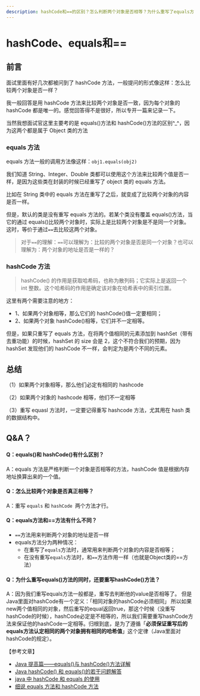 ```yaml
---
description: hashCode和==的区别？怎么判断两个对象是否相等？为什么重写了equals方法还要重写hashCode方法？
---
```


# hashCode、equals和==

## 前言

面试里面有好几次都被问到了 hashCode 方法，一般提问的形式像这样：怎么比较两个对象是否一样？

我一般回答是用 hashCode 方法来比较两个对象是否一致，因为每个对象的 hashCode 都是唯一的。感觉回答得不是很好，所以专开一篇来记录一下。

当然我想面试官这里主要考的是 equals()方法和 hashCode()方法的区别^\_^，因为这两个都是属于 Object 类的方法

### equals 方法

equals 方法一般的调用方法像这样：`obj1.equals(obj2)`

我们知道 String、Integer、Double 类都可以使用这个方法来比较两个值是否一样，是因为这些类在封装的时候已经重写了 object 类的 equals 方法。

比如在 String 类中的 equals 方法在重写了之后，就变成了比较两个对象的内容是否一样。

但是，默认的类是没有重写 equals 方法的。若某个类没有覆盖 equals()方法，当它的通过 equals()比较两个对象时，实际上是比较两个对象是不是同一个对象。这时，等价于通过`==`去比较这两个对象。

> 对于`==`的理解：`==`可以理解为：比较的两个对象是否是同一个对象？也可以理解为：两个对象的地址是否是一样的？

### hashCode 方法

> hashCode() 的作用是获取哈希码，也称为散列码；它实际上是返回一个 int 整数。这个哈希码的作用是确定该对象在哈希表中的索引位置。

这里有两个需要注意的地方：

* 1、如果两个对象相等，那么它们的 hashCode()值一定要相同；
* 2、如果两个对象 hashCode()相等，它们并不一定相等。

但是，如果只重写了 equals 方法，在将两个值相同的元素添加到 hashSet（带有去重功能）的时候，hashSet 的 size 会是 2，这个不符合我们的预期，因为 hashSet 发现他们的 hashCode 不一样，会判定为是两个不同的元素。

## 总结

（1）如果两个对象相等，那么他们必定有相同的 hashcode

（2）如果两个对象的 hashcode 相等，他们不一定相等

（3）重写 equasl 方法时，一定要记得重写 hashcode 方法，尤其用在 hash 类的数据结构中。

## Q\&A？

#### Q：equals()和 hashCode()有什么区别？

A：equals 方法是严格判断一个对象是否相等的方法，hashCode 值是根据内存地址换算出来的一个值。

#### Q：怎么比较两个对象是否真正相等？

A：重写 `equals` 和 `hashCode `两个方法才行。

#### Q：equals方法和==方法有什么不同？

* `==`方法用来判断两个对象的地址是否一样
* equals方法分为两种情况：
  * 在重写了`equals`方法时，通常用来判断两个对象的内容是否相等；
  * 在没有重写`equals`方法时，和`==`方法作用一样（也就是Object类的==方法）

#### Q：为什么重写equals()方法的同时，还要重写hashCode()方法？

A：因为我们重写equals方法一般都是，重写去判断他的value是否相等了。 但是Java里面对hashCode有一个定义：「相同对象的hashCode必须相同」 所以如果new两个值相同的对象，然后重写的equal返回true，那这个时候（没重写hashCode的时候），hashCode必定是不相等的，所以我们需要重写hashCode方法来保证他的hashCode一定相等。归根到底，是为了遵循「**必须保证重写后的equals方法认定相同的两个对象拥有相同的哈希值**」这个定律（Java里面对hashCode的规定）。

【参考文章】

* [Java 提高篇——equals()与 hashCode()方法详解](https://www.cnblogs.com/qian123/p/5703507.html)
* [Java hashCode() 和 equals()的若干问题解答](https://www.cnblogs.com/skywang12345/p/3324958.html)
* [java 中 hashCode 和 equals 的使用](https://www.jianshu.com/p/7557b98e785d)
* [细说 equals 方法和 hashCode 方法](https://juejin.im/post/5a17edd9f265da4310481269)
